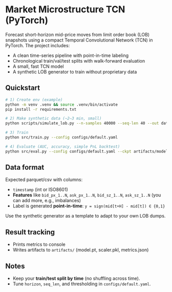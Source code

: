 # Market Microstructure TCN (PyTorch)

Forecast short-horizon mid-price moves from limit order book (LOB) snapshots using a compact Temporal Convolutional Network (TCN) in PyTorch. The project includes:

- A clean time-series pipeline with point-in-time labeling
- Chronological train/val/test splits with walk-forward evaluation
- A small, fast TCN model
- A synthetic LOB generator to train without proprietary data

## Quickstart

```bash
# 1) Create env (example)
python -m venv .venv && source .venv/bin/activate
pip install -r requirements.txt

# 2) Make synthetic data (~2–3 min, small)
python scripts/simulate_lob.py --n-samples 40000 --seq-len 40 --out data/synth.parquet

# 3) Train
python src/train.py --config configs/default.yaml

# 4) Evaluate (AUC, accuracy, simple PnL backtest)
python src/eval.py --config configs/default.yaml --ckpt artifacts/model.pt
```

## Data format

Expected parquet/csv with columns:

- `timestamp` (int or ISO8601)
- **Features** like `bid_px_1..N`, `ask_px_1..N`, `bid_sz_1..N`, `ask_sz_1..N` (you can add more, e.g., imbalances)
- Label is generated **point-in-time**: `y = sign(mid[t+H] - mid[t]) ∈ {0,1}`

Use the synthetic generator as a template to adapt to your own LOB dumps.

## Result tracking

- Prints metrics to console
- Writes artifacts to `artifacts/` (model.pt, scaler.pkl, metrics.json)

## Notes

- Keep your **train/test split by time** (no shuffling across time).
- Tune `horizon`, `seq_len`, and thresholding in `configs/default.yaml`.
